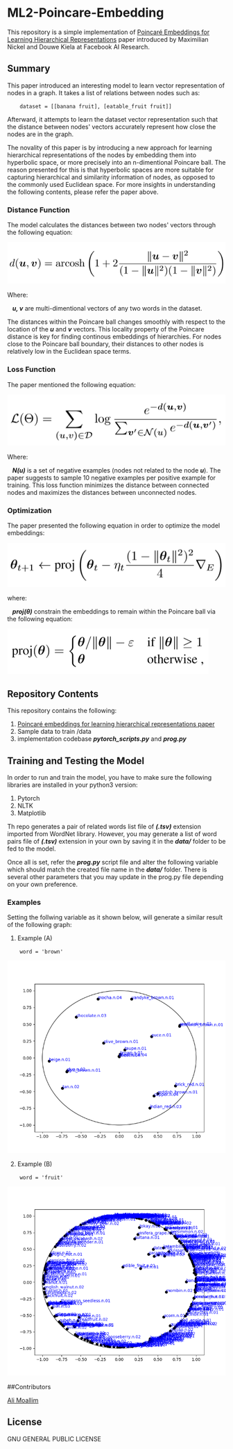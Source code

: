 # ML2-Poincare-Embedding

This repository is a simple implementation of [Poincaré Embeddings for Learning Hierarchical Representations](Poincare_Embedings_for_Learning_Hierarchical_Representation.pdf) paper introduced by Maximilian Nickel and Douwe Kiela at Facebook AI Research.

## Summary

This paper introduced an interesting model to learn vector representation of nodes in a graph.
It takes a list of relations between nodes such as:

```
	dataset = [[banana fruit], [eatable_fruit fruit]]
```

Afterward, it attempts to learn the dataset vector representation such that the distance between nodes' vectors accurately represent how close the nodes are in the graph.

The novality of this paper is by introducing a new approach for learning hierarchical representations of the nodes by embedding them into hyperbolic space, or more precisely into an n-dimentional Poincare ball.
The reason presented for this is that hyperbolic spaces are more suitable for capturing hierarchical and similarity information of nodes, as opposed to the commonly used Euclidean space.
For more insights in understanding the following contents, please refer the paper above.

### Distance Function

The model calculates the distances between two nodes' vectors through the following equation:

![distance function](imgs/001.PNG "distance function")

Where:
	
&nbsp;&nbsp;&nbsp;**<em>u, v</em>** are multi-dimentional vectors of any two words in the dataset.

The distances within the Poincare ball changes smoothly with respect to the location of the **<em>u</em>** and **<em>v</em>** vectors.
This locality property of the Poincare distance is key for finding continous embeddings of hierarchies.
For nodes close to the Poincare ball boundary, their distances to other nodes is relatively low in the Euclidean space terms.

### Loss Function

The paper mentioned the following equation:

![loss function](imgs/004.PNG "loss function")

Where:

&nbsp;&nbsp;&nbsp;**<em>N(u)</em>** is a set of negative examples (nodes not related to the node **<em>u</em>**).
The paper suggests to sample 10 negative examples per positive example for training.
This loss function minimizes the distance between connected nodes and maximizes the distances between unconnected nodes.

### Optimization

The paper presented the following equation in order to optimize the model embeddings:

![optimization function](imgs/005.PNG "optimization function")

where:

&nbsp;&nbsp;&nbsp;**<em>proj(θ)</em>** constrain the embeddings to remain within the Poincare ball via the following equation:

![projection function](imgs/006.PNG "projection function")	


## Repository Contents

This repository contains the following:

1. [Poincaré embeddings for learning hierarchical representations paper](Poincare_Embedings_for_Learning_Hierarchical_Representation.pdf)
2. Sample data to train /data
3. implementation codebase **<em>pytorch_scripts.py</em>** and **<em>prog.py</em>**


## Training and Testing the Model

In order to run and train the model, you have to make sure the following libraries are installed in your python3 version:

1. Pytorch
2. NLTK
3. Matplotlib

Th repo generates a pair of related words list file of **<em>(.tsv)</em>** extension imported from WordNet library.
However, you may generate a list of word pairs file of **<em>(.tsv)</em>** extension in your own by saving it in the **<em>data/</em>** folder to be fed to the model.

Once all is set, refer the **<em>prog.py</em>** script file and alter the following variable which should match the created file name in the **<em>data/</em>** folder.
There is several other parameters that you may update in the prog.py file depending on your own preference.

### Examples

Setting the follwing variable as it shown below, will generate a similar result of the following graph:

1. Example (A)
```
	word = 'brown'
```
![brown](imgs/002.png "brown")


2. Example (B)
```
	word = 'fruit'
```
![fruit](imgs/003.png "fruit")

##Contributors

[Ali Moallim](mailto:axj.159@gmail.com)

## License

GNU GENERAL PUBLIC LICENSE
